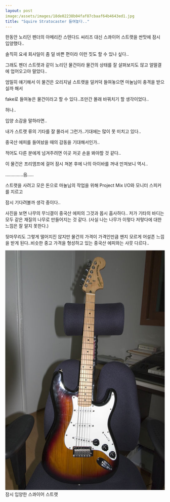 ```yaml
---
layout: post
image:/assets/images/18de02238b04faf87cbaaf64b4643ed1.jpg
title: "Squire Stratocaster 들여놓다.."
---
```



한동안 노리던 펜더의 아메리칸 스텐다드 씨리즈 대신 스콰이어 스트랫을 싼맛에 잠시 입양했다..

솔직히 요새 회사일이 좀 덜 바쁜 편이라 이런 짓도 할 수 있나 싶다..

그래도 펜더 스트렛과 같이 노리던 물건이라 물건의 상태를 잘 살펴보지도 않고 얼떨결에 업어오고야 말았다..

엄밀히 얘기해서 이 물건은 오리지널 스트랫을 덜커덕 들여놓으면 마눌님이 충격을 받으실까 해서

fake로 들여놓은 물건이라고 할 수 있다..조만간 몰래 바꿔치기 할 생각이었다..

허나..

입양 소감을 말하라면..

내가 스트랫 류의 기타를 잘 몰라서 그런가..기대에는 많이 못 미치고 있다..

중국산 에피를 들여놨을 때의 감동을 기대해서인가..

적어도 다른 분에게 넘겨주려면 이곳 저곳 손을 봐야할 것 같다..

이 물건은 프리앰프에 걸어 잠시 쳐본 후에 나의 아이바를 꺼내 만져보니 역시..

..............음.....

스트랫을 사려고 모은 돈으로 마눌님의 작업을 위해 Project Mix I/O와 모니터 스피커를 지르고

잠시 기다려볼까 생각 중이다..

사진을 보면 나무의 무늬결이 중국산 에피의 그것과 몹시 흡사하다.. 저가 기타의 바디는 모두 같은 재질의 나무로 만들어지는 것 같다. (사실 나는 나무가 이렇다 저렇다에 대한 느낌은 잘 알지 못한다.)

뒷마무리도 그렇게 떨어지진 않지만 물건의 가격이 가격인만큼 왠지 모르게 어설픈 느낌을 받게 된다..비슷한 중고 가격을 형성하고 있는 중국산 에피와는 사뭇 다르다..

![image](/assets/images/18de02238b04faf87cbaaf64b4643ed1.jpg)잠시 입양한 스콰이어 스트랫




